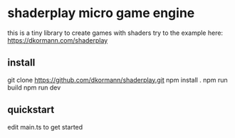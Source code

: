 

# shaderplay micro game engine


this is a tiny library to create games with shaders
try to the example here: https://dkormann.com/shaderplay


## install
git clone https://github.com/dkormann/shaderplay.git
npm install . 
npm run build
npm run dev

## quickstart

edit main.ts to get started

